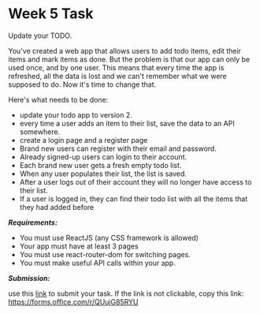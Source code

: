 # Week 5 Task 

Update your TODO.

You've created a web app that allows users to add todo items, edit their items and mark items as done. But the problem is that our app can only be used once, and by one user. This means that every time the app is refreshed, all the data is lost and we can't remember what we were supposed to do. Now it's time to change that.

Here's what needs to be done: 

- update your todo app to version 2.
- every time a user adds an item to their list, save the data to an API somewhere.
- create a login page and a register page
- Brand new users can register with their email and password.
- Already signed-up users can login to their account.
- Each brand new user gets a fresh empty todo list. 
- When any user populates their list, the list is saved.
- After a user logs out of their account they will no longer have access to their list.
- If a user is logged in, they can find their todo list with all the items that they had added before

 

***Requirements:***

- You must use ReactJS (any CSS framework is allowed)
- Your app must have at least 3 pages
- You must use react-router-dom for switching pages.
- You must make useful API calls within your app.



***Submission:***

use this [link](https://forms.office.com/r/QUujG85RYU) to submit your task. If the link is not clickable, copy this link: https://forms.office.com/r/QUujG85RYU

 

